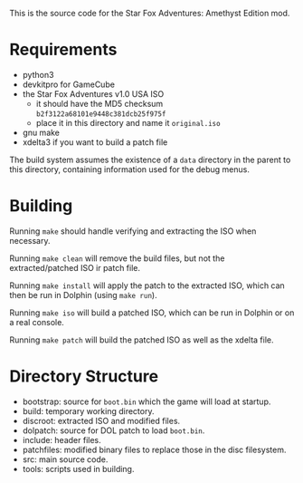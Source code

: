 This is the source code for the Star Fox Adventures: Amethyst Edition mod.

# Requirements
- python3
- devkitpro for GameCube
- the Star Fox Adventures v1.0 USA ISO
    - it should have the MD5 checksum `b2f3122a68101e9448c381dcb25f975f`
    - place it in this directory and name it `original.iso`
- gnu make
- xdelta3 if you want to build a patch file

The build system assumes the existence of a `data` directory in the parent to this directory, containing information used for the debug menus.

# Building
Running `make` should handle verifying and extracting the ISO when necessary.

Running `make clean` will remove the build files, but not the extracted/patched ISO ir patch file.

Running `make install` will apply the patch to the extracted ISO, which can then be run in Dolphin (using `make run`).

Running `make iso` will build a patched ISO, which can be run in Dolphin or on a real console.

Running `make patch` will build the patched ISO as well as the xdelta file.

# Directory Structure

- bootstrap: source for `boot.bin` which the game will load at startup.
- build: temporary working directory.
- discroot: extracted ISO and modified files.
- dolpatch: source for DOL patch to load `boot.bin`.
- include: header files.
- patchfiles: modified binary files to replace those in the disc filesystem.
- src: main source code.
- tools: scripts used in building.
